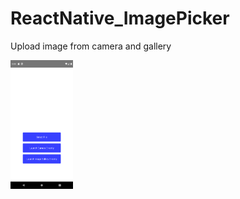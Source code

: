 # ReactNative_ImagePicker
Upload image from camera and gallery

<img width="100" src="./screenshots/Screenshot_1611032930.png">
